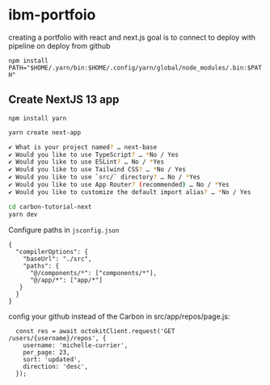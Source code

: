 # ibm-portfoio

creating a portfolio with react and next.js goal is to connect to deploy with pipeline on deploy from github

`npm install `
`PATH="$HOME/.yarn/bin:$HOME/.config/yarn/global/node_modules/.bin:$PATH"`

## Create NextJS 13 app

`npm install yarn`

```bash
yarn create next-app

✔ What is your project named? … next-base
✔ Would you like to use TypeScript? … *No / Yes
✔ Would you like to use ESLint? … No / *Yes
✔ Would you like to use Tailwind CSS? … *No / Yes
✔ Would you like to use `src/` directory? … No / *Yes
✔ Would you like to use App Router? (recommended) … No / *Yes
✔ Would you like to customize the default import alias? … *No / Yes

cd carbon-tutorial-next
yarn dev
```

Configure paths in `jsconfig.json`

```
{
  "compilerOptions": {
    "baseUrl": "./src",
    "paths": {
      "@/components/*": ["components/*"],
      "@/app/*": ["app/*"]
   }
  }
}
```

config your github instead of the Carbon in src/app/repos/page.js:

```
  const res = await octokitClient.request('GET /users/{username}/repos', {
    username: 'michelle-currier',
    per_page: 23,
    sort: 'updated',
    direction: 'desc',
  });
```

